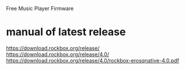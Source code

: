 Free Music Player Firmware

# manual of latest release

<https://download.rockbox.org/release/>
<https://download.rockbox.org/release/4.0/>
<https://download.rockbox.org/release/4.0/rockbox-erosqnative-4.0.pdf>
